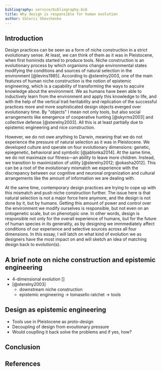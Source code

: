```yaml
---
bibliography: service/bibliography.bib
title: Why design is responsible for human evolution
author: Valerii Shevchenko
---
```


## Introduction
Design practices can be seen as a form of niche construction in a strict evolutionary sense. At least, we can think of them as it was in Pleistocene, when first hominids started to produce tools. Niche construction is an evolutionary process by which organisms change environmental states modifying the conditions and sources of natural selection in the environment [@levins1985]. According to @sterelny2003, one of the main features of human niche construction is the notion of epistemic engineering, which is a capability of transforming the ways to aqcuire knowledge about the environment. We as humans have been able to inductively learn from the environment and apply this knowledge to life, and with the help of the vertical trait heritability and replication of the successful practices more and more sophisticated design objects everged over evolutionary time. By "objects" I mean not only tools, but also social arrangements like emergence of cooperative hunting [@skyrms2003] and collective defense [@sterelny2003]. All this is at least partially due to epistemic engineering and nice construction.  

However, we do not owe anything to Darwin, meaning that we do not experience the pressure of natural selection as it was in Pleistocene. We developed culture and operate on four evolutionary dimensions: genetic, epiegenetic, behavioral and symbolic [@jablonka2014]. At the same time, we do not maximaze our fitness—an ability to leave more children. Instead, we transition to maximization of utility [@sterelny2012; @okasha2012]. This can be a root of the evolutionary mismatch we experience with the discrepancy between our cognitive and neuronal orgranization and cultural arrangements like the amount of information we are dealing with. 

At the same time, contemporary design practices are trying to cope up with this mismatch and push niche construction further. The issue here is that natural selection is not a major force here anymore, and the design is not done by it, but by humans. Getting this amount of power and control over the environment we modify ourselves is responsible, but not even on an ontogenetic scale, but on phenotypic one. In other words, design is responsible not only for the overall experience of humans, but for the future of human species in its generality, as by designing we immmediately affect conditions of our experience and selective sources across all four dimensions. In this essay, I will latch on what kind of evolution we as designers have the most impact on and will sketch an idea of matching design back to evolution(s). 

## A brief note on niche construction and epistemic engineering 

- 4-dimensional evolution []
- [@sterelny2003]
  - downstream niche construction
  - epistemic engineering → tomasello ratchet → tools 

## Design as epistemic engineering 

- Tools use in Pleistocene as proto-design
- Decoupling of design from evoutionary pressure 
- Would couplling it back solve the problems and if yes, how? 

## Conclusion
## References
